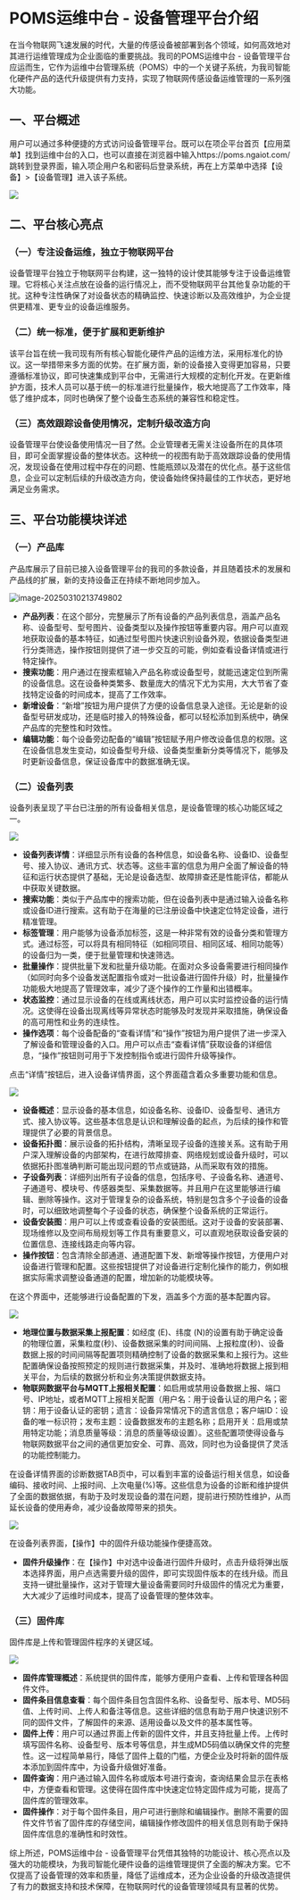 # POMS运维中台 - 设备管理平台介绍

在当今物联网飞速发展的时代，大量的传感设备被部署到各个领域，如何高效地对其进行运维管理成为企业面临的重要挑战。我司的POMS运维中台 - 设备管理平台应运而生，它作为运维中台管理系统（POMS）中的一个关键子系统，为我司智能化硬件产品的迭代升级提供有力支持，实现了物联网传感设备运维管理的一系列强大功能。

## 一、平台概述

用户可以通过多种便捷的方式访问设备管理平台。既可以在项企平台首页【应用菜单】找到运维中台的入口，也可以直接在浏览器中输入https://poms.ngaiot.com/跳转到登录界面，输入项企用户名和密码后登录系统，再在上方菜单中选择【设备】>【设备管理】进入该子系统。

![](imgs\设备管理平台\项企入口.png)

## 二、平台核心亮点

### （一）专注设备运维，独立于物联网平台

设备管理平台独立于物联网平台构建，这一独特的设计使其能够专注于设备运维管理。它将核心关注点放在设备的运行情况上，而不受物联网平台其他复杂功能的干扰。这种专注性确保了对设备状态的精确监控、快速诊断以及高效维护，为企业提供更精准、更专业的设备运维服务。

### （二）统一标准，便于扩展和更新维护

该平台旨在统一我司现有所有核心智能化硬件产品的运维方法，采用标准化的协议。这一举措带来多方面的优势。在扩展方面，新的设备接入变得更加容易，只要遵循标准协议，即可快速集成到平台中，无需进行大规模的定制化开发。在更新维护方面，技术人员可以基于统一的标准进行批量操作，极大地提高了工作效率，降低了维护成本，同时也确保了整个设备生态系统的兼容性和稳定性。

### （三）高效跟踪设备使用情况，定制升级改造方向

设备管理平台使设备使用情况一目了然。企业管理者无需关注设备所在的具体项目，即可全面掌握设备的整体状态。这种统一的视图有助于高效跟踪设备的使用情况，发现设备在使用过程中存在的问题、性能瓶颈以及潜在的优化点。基于这些信息，企业可以定制后续的升级改造方向，使设备始终保持最佳的工作状态，更好地满足业务需求。

## 三、平台功能模块详述

### （一）产品库

产品库展示了目前已接入设备管理平台的我司的多款设备，并且随着技术的发展和产品线的扩展，新的支持设备正在持续不断地同步加入。

![image-20250310213749802](C:\Users\yww08\AppData\Roaming\Typora\typora-user-images\image-20250310213749802.png)

- **产品列表**：在这个部分，完整展示了所有设备的产品列表信息，涵盖产品名称、设备型号、型号图片、设备类型以及操作按钮等重要内容。用户可以直观地获取设备的基本特征，如通过型号图片快速识别设备外观，依据设备类型进行分类筛选，操作按钮则提供了进一步交互的可能，例如查看设备详情或进行特定操作。
- **搜索功能**：用户通过在搜索框输入产品名称或设备型号，就能迅速定位到所需的设备信息。这在设备种类繁多、数量庞大的情况下尤为实用，大大节省了查找特定设备的时间成本，提高了工作效率。
- **新增设备**：“新增”按钮为用户提供了方便的设备信息录入途径。无论是新的设备型号研发成功，还是临时接入的特殊设备，都可以轻松添加到系统中，确保产品库的完整性和时效性。
- **编辑功能**：每个设备旁边配备的“编辑”按钮赋予用户修改设备信息的权限。这在设备信息发生变动，如设备型号升级、设备类型重新分类等情况下，能够及时更新设备信息，保证设备库中的数据准确无误。

### （二）设备列表

设备列表呈现了平台已注册的所有设备相关信息，是设备管理的核心功能区域之一。

![](imgs\设备管理平台\设备列表-主界面.png)

- **设备列表详情**：详细显示所有设备的各种信息，如设备名称、设备ID、设备型号、接入协议、通讯方式、状态等。这些丰富的信息为用户全面了解设备的特征和运行状态提供了基础，无论是设备选型、故障排查还是性能评估，都能从中获取关键数据。
- **搜索功能**：类似于产品库中的搜索功能，但在设备列表中是通过输入设备名称或设备ID进行搜索。这有助于在海量的已注册设备中快速定位特定设备，进行精准管理。
- **标签管理**：用户能够为设备添加标签，这是一种非常有效的设备分类和管理方式。通过标签，可以将具有相同特征（如相同项目、相同区域、相同功能等）的设备归为一类，便于批量管理和快速筛选。
- **批量操作**：提供批量下发和批量升级功能。在面对众多设备需要进行相同操作（如同时向多个设备发送配置指令或对一批设备进行固件升级）时，批量操作功能极大地提高了管理效率，减少了逐个操作的工作量和出错概率。
- **状态监控**：通过显示设备的在线或离线状态，用户可以实时监控设备的运行情况。这使得在设备出现离线等异常状态时能够及时发现并采取措施，确保设备的高可用性和业务的连续性。
- **操作选项**：每个设备配备的“查看详情”和“操作”按钮为用户提供了进一步深入了解设备和管理设备的入口。用户可以点击“查看详情”获取设备的详细信息，“操作”按钮则可用于下发控制指令或进行固件升级等操作。

点击“详情”按钮后，进入设备详情界面，这个界面蕴含着众多重要功能和信息。

![](imgs\设备管理平台\设备列表-查看详情.png)

- **设备概述**：显示设备的基本信息，如设备名称、设备ID、设备型号、通讯方式、接入协议等。这些基本信息是认识和理解设备的起点，为后续的操作和管理提供了必要的背景信息。
- **设备拓扑图**：展示设备的拓扑结构，清晰呈现子设备的连接关系。这有助于用户深入理解设备的内部架构，在进行故障排查、网络规划或设备升级时，可以依据拓扑图准确判断可能出现问题的节点或链路，从而采取有效的措施。
- **子设备列表**：详细列出所有子设备的信息，包括序号、子设备名称、通道号、子通道号、模块号、传感器类型、采集数据等。并且用户在这里能够进行编辑、删除等操作。这对于管理复杂的设备系统，特别是包含多个子设备的设备时，可以细致地调整每个子设备的状态，确保整个设备系统的正常运行。
- **设备安装图**：用户可以上传或查看设备的安装图纸。这对于设备的安装部署、现场维修以及空间布局规划等工作具有重要意义，可以直观地获取设备安装的位置信息、连接线路走向等内容。
- **操作按钮**：包含清除全部通道、通道配置下发、新增等操作按钮，方便用户对设备进行管理和配置。这些按钮提供了对设备进行定制化操作的能力，例如根据实际需求调整设备通道的配置，增加新的功能模块等。

在这个界面中，还能够进行设备配置的下发，涵盖多个方面的基本配置内容。

![](imgs\设备管理平台\设备列表-下发指令.png)

- **地理位置与数据采集上报配置**：如经度 (E)、纬度 (N)的设置有助于确定设备的物理位置，采集粒度(秒)、设备数据采集的时间间隔、上报粒度(秒)、设备数据上报的时间间隔等配置项则精确控制了设备的数据采集和上报行为。这些配置确保设备按照预定的规则进行数据采集，并及时、准确地将数据上报到相关平台，为后续的数据分析和业务决策提供数据支持。
- **物联网数据平台与MQTT上报相关配置**：如启用或禁用设备数据上报、端口号、IP地址，或者MQTT上报相关配置（用户名：用于设备认证的用户名；密钥：用于设备认证的密钥；遗言：设备异常情况下的遗言信息；客户端ID：设备的唯一标识符；发布主题：设备数据发布的主题名称；启用开关：启用或禁用特定功能；消息质量等级：消息的质量等级设置）。这些配置项使得设备与物联网数据平台之间的通信更加安全、可靠、高效，同时也为设备提供了灵活的功能控制能力。

在设备详情界面的诊断数据TAB页中，可以看到丰富的设备运行相关信息，如设备编码、接收时间、上报时间、上次电量(%)等。这些信息为设备的诊断和维护提供了全面的数据依据，有助于及时发现设备的潜在问题，提前进行预防性维护，从而延长设备的使用寿命，减少设备故障带来的损失。

![](imgs\设备管理平台\设备列表-诊断数据.png)

在设备列表界面，【操作】中的固件升级功能操作便捷高效。

- **固件升级操作**：在【操作】中对选中设备进行固件升级时，点击升级将弹出版本选择界面，用户点选需要升级的固件，即可实现固件版本的在线升级。而且支持一键批量操作，这对于管理大量设备需要同时升级固件的情况尤为重要，大大减少了运维时间成本，提高了设备管理的整体效率。

### （三）固件库

固件库是上传和管理固件程序的关键区域。

![](imgs\设备管理平台\固件库.png)

- **固件库管理概述**：系统提供的固件库，能够方便用户查看、上传和管理各种固件文件。
- **固件条目信息查看**：每个固件条目包含固件名称、设备型号、版本号、MD5码值、上传时间、上传人和备注等信息。这些详细的信息有助于用户快速识别不同的固件文件，了解固件的来源、适用设备以及文件的基本属性等。
- **固件上传**：用户可以通过界面上传新的固件文件，并且支持批量上传。上传时填写固件名称、设备型号、版本号等信息，并生成MD5码值以确保文件的完整性。这一过程简单易行，降低了固件上载的门槛，方便企业及时将新的固件版本添加到固件库中，为设备升级做好准备。
- **固件查询**：用户通过输入固件名称或版本号进行查询，查询结果会显示在表格中，方便查看和管理。这使得在固件库中快速定位特定固件成为可能，提高了固件库的管理效率。
- **固件操作**：对于每个固件条目，用户可进行删除和编辑操作。删除不需要的固件文件节省了固件库的存储空间，编辑操作修改固件的相关信息则有助于保持固件库信息的准确性和时效性。

综上所述，POMS运维中台 - 设备管理平台凭借其独特的功能设计、核心亮点以及强大的功能模块，为我司智能化硬件设备的运维管理提供了全面的解决方案。它不仅提高了设备管理的效率和质量，降低了运维成本，还为企业设备的升级改造提供了有力的数据支持和技术保障，在物联网时代的设备管理领域具有显著的优势。